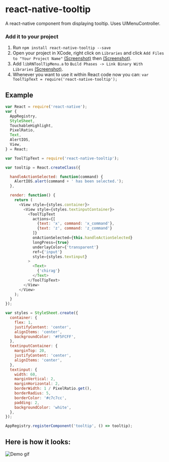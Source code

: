 # react-native-tooltip

A react-native component from displaying tooltip. Uses UIMenuController.

### Add it to your project

1. Run `npm install react-native-tooltip --save`
2. Open your project in XCode, right click on `Libraries` and click `Add
   Files to "Your Project Name"` [(Screenshot)](http://url.brentvatne.ca/jQp8) then [(Screenshot)](http://url.brentvatne.ca/1gqUD).
3. Add `libRNToolTipMenu.a` to `Build Phases -> Link Binary With Libraries`
   [(Screenshot)](http://url.brentvatne.ca/17Xfe).
4. Whenever you want to use it within React code now you can: `var ToolTipText = require('react-native-tooltip');`


## Example
```javascript
var React = require('react-native');
var {
  AppRegistry,
  StyleSheet,
  TouchableHighlight,
  PixelRatio,
  Text,
  AlertIOS,
  View,
} = React;

var ToolTipText = require('react-native-tooltip');

var tooltip = React.createClass({

  handleActionSelected: function(command) {
    AlertIOS.alert(command + ' has been selected.');
  },

  render: function() {
    return (
      <View style={styles.container}>
        <View style={styles.textinputContainer}>
          <ToolTipText
            actions={[
              {text: 'x', command: 'x_command'},
              {text: 'z', command: 'z_command'}
            ]}
            onActionSelected={this.handleActionSelected}
            longPress={true}
            underlayColor={'transparent'}
            ref={'input'}
            style={styles.textinput}
          >
            <Text>
              {'chirag'}
            </Text>
          </ToolTipText>
        </View>
      </View>
    );
  }
});

var styles = StyleSheet.create({
  container: {
    flex: 1,
    justifyContent: 'center',
    alignItems: 'center',
    backgroundColor: '#F5FCFF',
  },
  textinputContainer: {
    marginTop: 20,
    justifyContent: 'center',
    alignItems: 'center',
  },
  textinput: {
    width: 60,
    marginVertical: 2,
    marginHorizontal: 2,
    borderWidth: 1 / PixelRatio.get(),
    borderRadius: 5,
    borderColor: '#c7c7cc',
    padding: 2,
    backgroundColor: 'white',
  },
});

AppRegistry.registerComponent('tooltip', () => tooltip);
```

## Here is how it looks:
![Demo gif](https://github.com/chirag04/react-native-tooltip/blob/master/screenshot.png)
